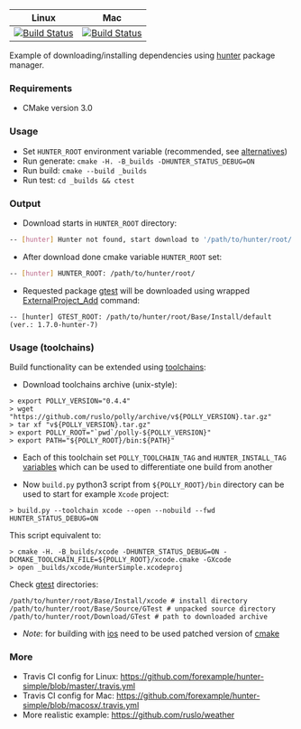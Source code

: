 | Linux                           | Mac                             |
|---------------------------------|---------------------------------|
| [![Build Status][master]][repo] | [![Build Status][macosx]][repo] |

Example of downloading/installing dependencies using [hunter][1] package manager.

### Requirements

* CMake version 3.0

### Usage

* Set `HUNTER_ROOT` environment variable (recommended, see [alternatives][2])
* Run generate: `cmake -H. -B_builds -DHUNTER_STATUS_DEBUG=ON`
* Run build: `cmake --build _builds`
* Run test: `cd _builds && ctest`

### Output

* Download starts in `HUNTER_ROOT` directory:
```bash
-- [hunter] Hunter not found, start download to '/path/to/hunter/root/' ...
```

* After download done cmake variable `HUNTER_ROOT` set:
```bash
-- [hunter] HUNTER_ROOT: /path/to/hunter/root/
```

* Requested package [gtest][3] will be downloaded using wrapped [ExternalProject_Add][4] command:
```
-- [hunter] GTEST_ROOT: /path/to/hunter/root/Base/Install/default (ver.: 1.7.0-hunter-7)
```

### Usage (toolchains)

Build functionality can be extended using [toolchains][5]:

* Download toolchains archive (unix-style):
```
> export POLLY_VERSION="0.4.4"
> wget "https://github.com/ruslo/polly/archive/v${POLLY_VERSION}.tar.gz"
> tar xf "v${POLLY_VERSION}.tar.gz"
> export POLLY_ROOT="`pwd`/polly-${POLLY_VERSION}"
> export PATH="${POLLY_ROOT}/bin:${PATH}"
```
* Each of this toolchain set `POLLY_TOOLCHAIN_TAG` and `HUNTER_INSTALL_TAG` [variables][8]
which can be used to differentiate one build from another

* Now `build.py` python3 script from `${POLLY_ROOT}/bin` directory can be used to start for example `Xcode` project:
```
> build.py --toolchain xcode --open --nobuild --fwd HUNTER_STATUS_DEBUG=ON
```
This script equivalent to:
```
> cmake -H. -B_builds/xcode -DHUNTER_STATUS_DEBUG=ON -DCMAKE_TOOLCHAIN_FILE=${POLLY_ROOT}/xcode.cmake -GXcode
> open _builds/xcode/HunterSimple.xcodeproj
```

Check [gtest][3] directories:
```
/path/to/hunter/root/Base/Install/xcode # install directory
/path/to/hunter/root/Base/Source/GTest # unpacked source directory
/path/to/hunter/root/Download/GTest # path to downloaded archive
```

* *Note*: for building with [ios][6] need to be used patched version of [cmake][7]

### More

* Travis CI config for Linux: https://github.com/forexample/hunter-simple/blob/master/.travis.yml
* Travis CI config for Mac: https://github.com/forexample/hunter-simple/blob/macosx/.travis.yml
* More realistic example: https://github.com/ruslo/weather

[master]: https://travis-ci.org/forexample/hunter-simple.svg?branch=master
[macosx]: https://travis-ci.org/forexample/hunter-simple.svg?branch=macosx
[repo]: https://travis-ci.org/forexample/hunter-simple
[1]: https://github.com/ruslo/hunter
[2]: https://github.com/hunter-packages/gate#effects
[3]: https://github.com/ruslo/hunter/wiki/Packages#gtest
[4]: http://www.cmake.org/cmake/help/v3.0/module/ExternalProject.html
[5]: https://github.com/ruslo/polly#toolchains
[6]: https://github.com/ruslo/polly/wiki/Toolchain-list#ios
[7]: https://github.com/ruslo/CMake/releases/tag/v3.0.0-ios-universal
[8]: https://github.com/ruslo/polly/blob/98254bccacbf752e4375c71476ba65ab3a1f01d4/utilities/polly_common.cmake#L36
